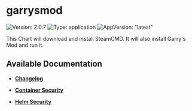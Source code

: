 # garrysmod

![Version: 2.0.7](https://img.shields.io/badge/Version-2.0.7-informational?style=flat-square) ![Type: application](https://img.shields.io/badge/Type-application-informational?style=flat-square) ![AppVersion: "latest"](https://img.shields.io/badge/AppVersion-"latest"-informational?style=flat-square)

This Chart will download and install SteamCMD. It will also install Garry's Mod and run it.

## Available Documentation

- [**Changelog**](CHANGELOG)

- [**Container Security**](container-security)

- [**Helm Security**](helm-security)


